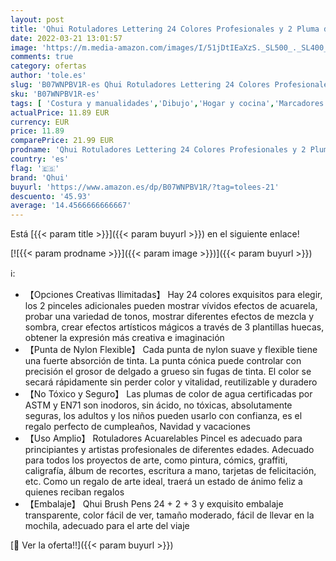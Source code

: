 ```yaml
---
layout: post
title: 'Qhui Rotuladores Lettering 24 Colores Profesionales y 2 Pluma de Pincel de Agua y 3 Plantillas  Rotuladores Punta Pincel de Nylon Flexible  Rotuladores Acuarelables para Pintura Caligrafía Cómics'
date: 2022-03-21 13:01:57
image: 'https://m.media-amazon.com/images/I/51jDtIEaXzS._SL500_._SL400_.jpg'
comments: true
category: ofertas
author: 'tole.es'
slug: 'B07WNPBV1R-es Qhui Rotuladores Lettering 24 Colores Profesionales y 2...'
sku: 'B07WNPBV1R-es'
tags: [ 'Costura y manualidades','Dibujo','Hogar y cocina','Marcadores','Materiales de dibujo','qhui','rotuladores', ]
actualPrice: 11.89 EUR
currency: EUR
price: 11.89
comparePrice: 21.99 EUR
prodname: 'Qhui Rotuladores Lettering 24 Colores Profesionales y 2 Pluma de Pincel de Agua y 3 Plantillas  Rotuladores Punta Pincel de Nylon Flexible  Rotuladores Acuarelables para Pintura Caligrafía Cómics'
country: 'es'
flag: '🇪🇸'
brand: 'Qhui'
buyurl: 'https://www.amazon.es/dp/B07WNPBV1R/?tag=tolees-21'
descuento: '45.93'
average: '14.4566666666667'
---
```


Está [{{< param title >}}]({{< param buyurl >}}) en el siguiente enlace!

[![{{< param prodname >}}]({{< param image >}})]({{< param buyurl >}})

ℹ️:

- 【Opciones Creativas Ilimitadas】 Hay 24 colores exquisitos para elegir, los 2 pinceles adicionales pueden mostrar vívidos efectos de acuarela, probar una variedad de tonos, mostrar diferentes efectos de mezcla y sombra, crear efectos artísticos mágicos a través de 3 plantillas huecas, obtener la expresión más creativa e imaginación
- 【Punta de Nylon Flexible】 Cada punta de nylon suave y flexible tiene una fuerte absorción de tinta. La punta cónica puede controlar con precisión el grosor de delgado a grueso sin fugas de tinta. El color se secará rápidamente sin perder color y vitalidad, reutilizable y duradero
- 【No Tóxico y Seguro】 Las plumas de color de agua certificadas por ASTM y EN71 son inodoros, sin ácido, no tóxicas, absolutamente seguras, los adultos y los niños pueden usarlo con confianza, es el regalo perfecto de cumpleaños, Navidad y vacaciones
- 【Uso Amplio】 Rotuladores Acuarelables Pincel es adecuado para principiantes y artistas profesionales de diferentes edades. Adecuado para todos los proyectos de arte, como pintura, cómics, graffiti, caligrafía, álbum de recortes, escritura a mano, tarjetas de felicitación, etc. Como un regalo de arte ideal, traerá un estado de ánimo feliz a quienes reciban regalos
- 【Embalaje】 Qhui Brush Pens 24 + 2 + 3 y exquisito embalaje transparente, color fácil de ver, tamaño moderado, fácil de llevar en la mochila, adecuado para el arte del viaje

[🛒 Ver la oferta!!]({{< param buyurl >}})
